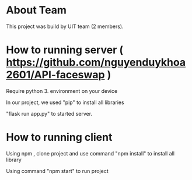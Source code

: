 # About Team

This project was build by UIT team (2 members).

# How to running server ( https://github.com/nguyenduykhoa2601/API-faceswap )

Require python 3. environment on your device

In our project, we used "pip" to install all libraries

"flask run app.py" to started server.

# How to running client

Using npm , clone project and use command "npm install" to install all library

Using command "npm start" to run project

